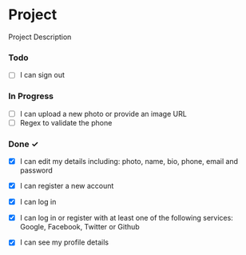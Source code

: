# Project

Project Description

### Todo

- [ ] I can sign out  

### In Progress

- [ ] I can upload a new photo or provide an image URL  
- [ ] Regex to validate the phone

### Done ✓

- [x] I can edit my details including: photo, name, bio, phone, email and password  
- [x] I can register a new account  
- [x] I can log in  
- [x] I can log in or register with at least one of the following services: Google, Facebook, Twitter or Github  
- [x] I can see my profile details  

